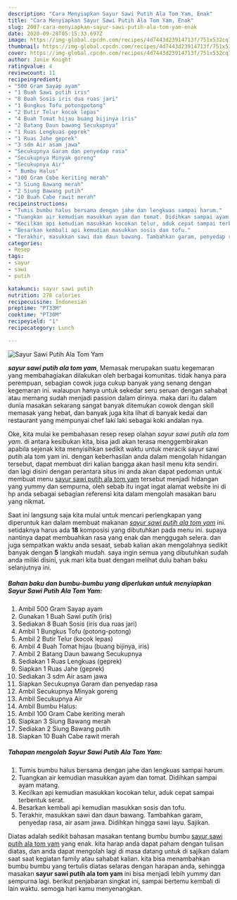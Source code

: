 ```yaml
---
description: "Cara Menyiapkan Sayur Sawi Putih Ala Tom Yam, Enak"
title: "Cara Menyiapkan Sayur Sawi Putih Ala Tom Yam, Enak"
slug: 2007-cara-menyiapkan-sayur-sawi-putih-ala-tom-yam-enak
date: 2020-09-28T05:15:33.697Z
image: https://img-global.cpcdn.com/recipes/4d7443d23914713f/751x532cq70/sayur-sawi-putih-ala-tom-yam-foto-resep-utama.jpg
thumbnail: https://img-global.cpcdn.com/recipes/4d7443d23914713f/751x532cq70/sayur-sawi-putih-ala-tom-yam-foto-resep-utama.jpg
cover: https://img-global.cpcdn.com/recipes/4d7443d23914713f/751x532cq70/sayur-sawi-putih-ala-tom-yam-foto-resep-utama.jpg
author: Janie Knight
ratingvalue: 4
reviewcount: 11
recipeingredient:
- "500 Gram Sayap ayam"
- "1 Buah Sawi putih iris"
- "8 Buah Sosis iris dua ruas jari"
- "1 Bungkus Tofu potongpotong"
- "2 Butir Telur kocok lepas"
- "4 Buah Tomat hijau buang bijinya iris"
- "2 Batang Daun bawang Secukupnya"
- "1 Ruas Lengkuas geprek"
- "1 Ruas Jahe geprek"
- "3 sdm Air asam jawa"
- "Secukupnya Garam dan penyedap rasa"
- "Secukupnya Minyak goreng"
- "Secukupnya Air"
- " Bumbu Halus"
- "100 Gram Cabe keriting merah"
- "3 Siung Bawang merah"
- "2 Siung Bawang putih"
- "10 Buah Cabe rawit merah"
recipeinstructions:
- "Tumis bumbu halus bersama dengan jahe dan lengkuas sampai harum."
- "Tuangkan air kemudian masukkan ayam dan tomat. Didihkan sampai ayam matang."
- "Kecilkan api kemudian masukkan kocokan telur, aduk cepat sampai terbentuk serat."
- "Besarkan kembali api kemudian masukkan sosis dan tofu."
- "Terakhir, masukkan sawi dan daun bawang. Tambahkan garam, penyedap rasa, air asam jawa. Didihkan hingga sawi layu. Sajikan."
categories:
- Resep
tags:
- sayur
- sawi
- putih

katakunci: sayur sawi putih 
nutrition: 278 calories
recipecuisine: Indonesian
preptime: "PT33M"
cooktime: "PT30M"
recipeyield: "1"
recipecategory: Lunch

---
```



![Sayur Sawi Putih Ala Tom Yam](https://img-global.cpcdn.com/recipes/4d7443d23914713f/751x532cq70/sayur-sawi-putih-ala-tom-yam-foto-resep-utama.jpg)

<b><i>sayur sawi putih ala tom yam</i></b>, Memasak merupakan suatu kegemaran yang membahagiakan dilakukan oleh berbagai komunitas. tidak hanya para perempuan, sebagian cowok juga cukup banyak yang senang dengan kegemaran ini. walaupun hanya untuk sekedar seru seruan dengan sahabat atau memang sudah menjadi passion dalam dirinya. maka dari itu dalam dunia masakan sekarang sangat banyak ditemukan cowok dengan skill memasak yang hebat, dan banyak juga kita lihat di banyak kedai dan restaurant yang mempunyai chef laki laki sebagai koki andalan nya.



Oke, kita mulai ke pembahasan resep resep olahan <i>sayur sawi putih ala tom yam</i>. di antara kesibukan kita, bisa jadi akan terasa menggembirakan apabila sejenak kita menyisihkan sedikit waktu untuk meracik sayur sawi putih ala tom yam ini. dengan keberhasilan anda dalam mengolah hidangan tersebut, dapat membuat diri kalian bangga akan hasil menu kita sendiri. dan lagi disini dengan perantara situs ini anda akan dapat pedoman untuk membuat menu <u>sayur sawi putih ala tom yam</u> tersebut menjadi hidangan yang yummy dan sempurna, oleh sebab itu ingat ingat alamat website ini di hp anda sebagai sebagian referensi kita dalam mengolah masakan baru yang nikmat.


Saat ini langsung saja kita mulai untuk mencari perlengkapan yang diperuntuk kan dalam membuat makanan <u><i>sayur sawi putih ala tom yam</i></u> ini. setidaknya harus ada <b>18</b> komposisi yang dibutuhkan pada menu ini. supaya nantinya dapat membuahkan rasa yang enak dan menggugah selera. dan juga sempatkan waktu anda sesaat, sebab kalian akan mengolahnya sedikit banyak dengan <b>5</b> langkah mudah. saya ingin semua yang dibutuhkan sudah anda miliki disini, yuk mari kita buat dengan melihat dulu bahan baku selanjutnya ini.

<!--inarticleads1-->

##### Bahan baku dan bumbu-bumbu yang diperlukan untuk menyiapkan Sayur Sawi Putih Ala Tom Yam:

1. Ambil 500 Gram Sayap ayam
1. Gunakan 1 Buah Sawi putih (iris)
1. Sediakan 8 Buah Sosis (iris dua ruas jari)
1. Ambil 1 Bungkus Tofu (potong-potong)
1. Ambil 2 Butir Telur (kocok lepas)
1. Ambil 4 Buah Tomat hijau (buang bijinya, iris)
1. Ambil 2 Batang Daun bawang Secukupnya
1. Sediakan 1 Ruas Lengkuas (geprek)
1. Siapkan 1 Ruas Jahe (geprek)
1. Sediakan 3 sdm Air asam jawa
1. Siapkan Secukupnya Garam dan penyedap rasa
1. Ambil Secukupnya Minyak goreng
1. Ambil Secukupnya Air
1. Ambil  Bumbu Halus:
1. Ambil 100 Gram Cabe keriting merah
1. Siapkan 3 Siung Bawang merah
1. Sediakan 2 Siung Bawang putih
1. Siapkan 10 Buah Cabe rawit merah




<!--inarticleads2-->

##### Tahapan mengolah Sayur Sawi Putih Ala Tom Yam:

1. Tumis bumbu halus bersama dengan jahe dan lengkuas sampai harum.
1. Tuangkan air kemudian masukkan ayam dan tomat. Didihkan sampai ayam matang.
1. Kecilkan api kemudian masukkan kocokan telur, aduk cepat sampai terbentuk serat.
1. Besarkan kembali api kemudian masukkan sosis dan tofu.
1. Terakhir, masukkan sawi dan daun bawang. Tambahkan garam, penyedap rasa, air asam jawa. Didihkan hingga sawi layu. Sajikan.




Diatas adalah sedikit bahasan masakan tentang bumbu bumbu <u>sayur sawi putih ala tom yam</u> yang enak. kita harap anda dapat paham dengan tulisan diatas, dan anda dapat mengolah lagi di masa datang untuk di sajikan dalam saat saat kegiatan family atau sahabat kalian. kita bisa menambahkan bumbu bumbu yang tertulis diatas selaras dengan harapan anda, sehingga masakan <b>sayur sawi putih ala tom yam</b> ini bisa menjadi lebih yummy dan sempurna lagi. berikut penjabaran singkat ini, sampai bertemu kembali di lain waktu. semoga hari kamu menyenangkan.
